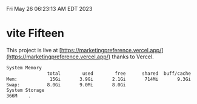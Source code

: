 Fri May 26 06:23:13 AM EDT 2023

# vite Fifteen


This project is live at [https://marketingpreference.vercel.app/](https://marketingpreference.vercel.app/) thanks to Vercel.

```bash
System Memory
               total        used        free      shared  buff/cache   available
Mem:            15Gi       3.9Gi       2.1Gi       714Mi       9.3Gi        10Gi
Swap:          8.0Gi       9.0Mi       8.0Gi
System Storage
366M	.
